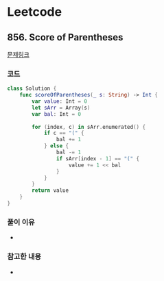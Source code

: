 # Leetcode

## 856. Score of Parentheses


[문제링크](https://leetcode.com/problems/score-of-parentheses/)


### 코드

```swift
class Solution {
    func scoreOfParentheses(_ s: String) -> Int {
        var value: Int = 0
        let sArr = Array(s)
        var bal: Int = 0
        
        for (index, c) in sArr.enumerated() {
            if c == "(" {
                bal += 1
            } else {
                bal -= 1
                if sArr[index - 1] == "(" {
                    value += 1 << bal
                }
            }
        }
        return value
    }
}
```

### 풀이 이유

- 

### 참고한 내용
- 
